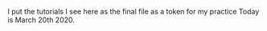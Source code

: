 I put the tutorials I see here as the final file as a token for my practice
Today is March 20th  2020.
